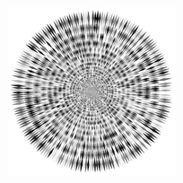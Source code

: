 <img src="Abstract-Vortex-33-Variation-2.svg" min-width="300px" max-width="300px" width="300px" align="top" alt="AbstractVortex">
